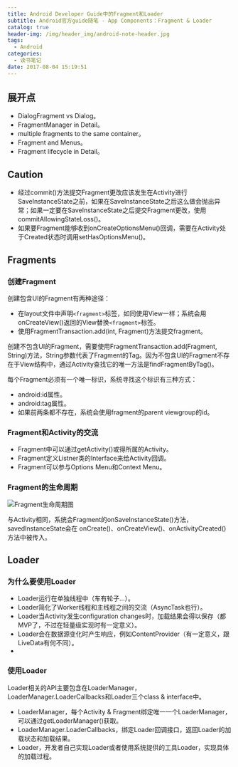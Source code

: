 ```yaml
---
title: Android Developer Guide中的Fragment和Loader
subtitle: Android官方guide随笔 - App Components：Fragment & Loader
catalog: true
header-img: /img/header_img/android-note-header.jpg
tags:
  - Android
categories:
  - 读书笔记
date: 2017-08-04 15:19:51
---
```



## 展开点   

* DialogFragment vs Dialog。
* FragmentManager in Detail。
* multiple fragments to the same container。 
* Fragment and Menus。
* Fragment lifecycle in Detail。

## Caution   

* 经过commit()方法提交Fragment更改应该发生在Activity进行SaveInstanceState之前，如果在SaveInstanceState之后这么做会抛出异常；如果一定要在SaveInstanceState之后提交Fragment更改，使用commitAllowingStateLoss()。
* 如果要Fragment能够收到onCreateOptionsMenu()回调，需要在Activity处于Created状态时调用setHasOptionsMenu()。

## Fragments

### 创建Fragment   

创建包含UI的Fragment有两种途径：

* 在layout文件中声明`<fragment>`标签，如同使用View一样；系统会用onCreateView()返回的View替换`<fragment>`标签。
* 使用FragmentTransaction.add(int, Fragment)方法提交fragment。

创建不包含UI的Fragment，需要使用FragmentTransaction.add(Fragment, String)方法，String参数代表了Fragment的Tag。因为不包含UI的Fragment不存在于View结构中，通过Activity查找它的唯一方法是findFragmentByTag()。

每个Fragment必须有一个唯一标识，系统寻找这个标识有三种方式：  

* android:id属性。
* android:tag属性。
* 如果前两条都不存在，系统会使用fragment的parent viewgroup的id。

### Fragment和Activity的交流

* Fragment中可以通过getActivity()或得所属的Activity。
* Fragment定义Listner类的Interface来给Activity回调。
* Fragment可以参与Options Menu和Context Menu。

### Fragment的生命周期

![Fragment生命周期图](https://developer.android.google.cn/images/activity_fragment_lifecycle.png)

与Activity相同，系统会Fragment的onSaveInstanceState()方法，savedInstanceState会在 onCreate()、onCreateView()、onActivityCreated()方法中被传入。

## Loader

### 为什么要使用Loader

* Loader运行在单独线程中（车有轮子...）。
* Loader简化了Worker线程和主线程之间的交流（AsyncTask也行）。
* Loader当Activity发生configuration changes时，加载结果会得以保存（都MVP了，不过在轻量级实现时有一定意义）。
* Loader会在数据源变化时产生响应，例如ContentProvider（有一定意义，跟LiveData有何不同）。
*

### 使用Loader

Loader相关的API主要包含在LoaderManager，LoaderManager.LoaderCallbacks和Loader三个class & interface中。

* LoaderManager，每个Activity & Fragment绑定唯一一个LoaderManager，可以通过getLoaderManager()获取。
* LoaderManager.LoaderCallbacks，绑定Loader回调接口，返回Loader的加载状态和加载结果。
* Loader，开发者自己实现Loader或者使用系统提供的工具Loader，实现具体的加载过程。





